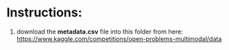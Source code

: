 # Instructions:

1. download the **metadata.csv** file into this folder from here: https://www.kaggle.com/competitions/open-problems-multimodal/data
